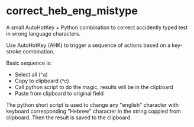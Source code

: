 # correct_heb_eng_mistype
A small AutoHotKey + Python combination to correct accidently typed test in wrong language characters.

Use AutoHotKey (AHK) to trigger a sequence of actions based on a key-stroke combination.

Basic sequence is:
* Select all (^a)
* Copy to clipboard (^c)
* Call python script to do the magic, results will be in the clipboard
* Paste from clipboard to original field

The python short script is used to change any "english" character with keyboard corresponding "Hebrew" character in the string coppied from clipboard. Then the result is saved to the clipboard.
